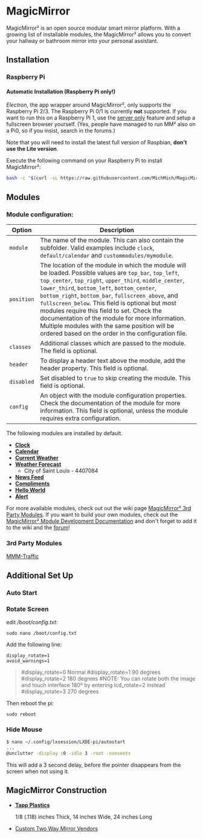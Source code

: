 # MagicMirror
MagicMirror² is an open source modular smart mirror platform. With a growing list of installable modules, the MagicMirror² allows you to convert your hallway or bathroom mirror into your personal assistant.


## Installation

### Raspberry Pi

#### Automatic Installation (Raspberry Pi only!)

*Electron*, the app wrapper around MagicMirror², only supports the Raspberry Pi 2/3. The Raspberry Pi 0/1 is currently **not** supported. If you want to run this on a Raspberry Pi 1, use the [server only](#server-only) feature and setup a fullscreen browser yourself. (Yes, people have managed to run MM² also on a Pi0, so if you insist, search in the forums.)

Note that you will need to install the latest full version of Raspbian, **don't use the Lite version**.

Execute the following command on your Raspberry Pi to install MagicMirror²:

```bash
bash -c "$(curl -sL https://raw.githubusercontent.com/MichMich/MagicMirror/master/installers/raspberry.sh)"
```
## Modules
### Module configuration:

| **Option** | **Description** |
| --- | --- |
| `module` | The name of the module. This can also contain the subfolder. Valid examples include `clock`, `default/calendar` and `custommodules/mymodule`. |
| `position` | The location of the module in which the module will be loaded. Possible values are `top_bar`, `top_left`, `top_center`, `top_right`, `upper_third`, `middle_center`, `lower_third`, `bottom_left`, `bottom_center`, `bottom_right`, `bottom_bar`, `fullscreen_above`, and `fullscreen_below`. This field is optional but most modules require this field to set. Check the documentation of the module for more information. Multiple modules with the same position will be ordered based on the order in the configuration file. |
| `classes` | Additional classes which are passed to the module. The field is optional. |
| `header` | To display a header text above the module, add the header property. This field is optional. |
| `disabled` | Set disabled to `true` to skip creating the module. This field is optional. |
| `config` | An object with the module configuration properties. Check the documentation of the module for more information. This field is optional, unless the module requires extra configuration. |

The following modules are installed by default.

- [**Clock**](modules/default/clock)
- [**Calendar**](modules/default/calendar)
- [**Current Weather**](modules/default/currentweather)
- [**Weather Forecast**](modules/default/weatherforecast)
    - City of Saint Louis - 4407084
- [**News Feed**](modules/default/newsfeed)
- [**Compliments**](modules/default/compliments)
- [**Hello World**](modules/default/helloworld)
- [**Alert**](modules/default/alert)

For more available modules, check out out the wiki page [MagicMirror² 3rd Party Modules](https://github.com/MichMich/MagicMirror/wiki/3rd-party-modules). If you want to build your own modules, check out the [MagicMirror² Module Development Documentation](modules) and don't forget to add it to the wiki and the [forum](https://forum.magicmirror.builders/category/7/showcase)!

### 3rd Party Modules

[MMM-Traffic](https://github.com/SamLewis0602/MMM-Traffic)

## Additional Set Up

### Auto Start

### Rotate Screen

edit _/boot/config.txt_:
````
sudo nano /boot/config.txt
````
Add the following line:
````
display_rotate=1
avoid_warnings=1 
````
> #display_rotate=0 Normal
> #display_rotate=1 90 degrees
> #display_rotate=2 180 degrees
> #NOTE: You can rotate both the image and touch interface 180º by entering lcd_rotate=2 instead`
> #display_rotate=3 270 degrees

Then reboot the pi:
````
sudo reboot
````

### Hide Mouse

```bash
$ nano ~/.config/lxsession/LXDE-pi/autostart
...
@unclutter -display :0 -idle 3 -root -noevents
```
This will add a 3 second delay, before the pointer disappears from the screen when not using it.


## MagicMirror Construction

- [**Tapp Plastics**](https://www.tapplastics.com/product/plastics/cut_to_size_plastic/two_way_mirrored_acrylic/558)
  
  1/8 (.118) inches Thick, 14 inches Wide, 24 inches Long
  
- [Custom Two Way Mirror Vendors](https://github.com/MichMich/MagicMirror/wiki/Two-way-Mirror-Vendors)
